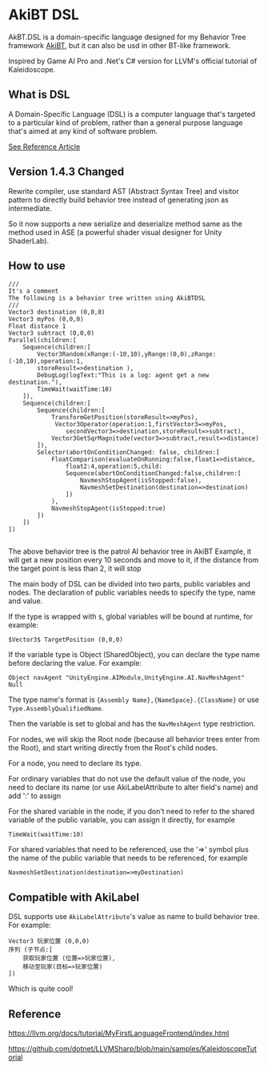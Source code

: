 # AkiBT DSL

AkBT.DSL is a domain-specific language designed for my Behavior Tree framework [AkiBT](https://github.com/AkiKurisu/AkiBT), but it can also be usd in other BT-like framework.

Inspired by Game AI Pro and .Net's C# version for LLVM's official tutorial of Kaleidoscope.

## What is DSL

A Domain-Specific Language (DSL) is a computer language that's targeted to a particular kind of problem, rather than a general purpose language that's aimed at any kind of software problem.

[See Reference Article](https://martinfowler.com/dsl.html)

## Version 1.4.3 Changed

Rewrite compiler, use standard AST (Abstract Syntax Tree) and visitor pattern to directly build behavior tree instead of generating json as intermediate.

So it now supports a new serialize and deserialize method same as the method used in ASE (a powerful shader visual designer for Unity ShaderLab).

## How to use

```
///
It's a comment
The following is a behavior tree written using AkiBTDSL
///
Vector3 destination (0,0,0)
Vector3 myPos (0,0,0)
Float distance 1
Vector3 subtract (0,0,0)
Parallel(children:[
	Sequence(children:[
		Vector3Random(xRange:(-10,10),yRange:(0,0),zRange:(-10,10),operation:1,
		storeResult=>destination ),
		DebugLog(logText:"This is a log: agent get a new destination."),
		TimeWait(waitTime:10)
	]),
	Sequence(children:[
		Sequence(children:[
			TransformGetPosition(storeResult=>myPos),
			 Vector3Operator(operation:1,firstVector3=>myPos,
				secondVector3=>destination,storeResult=>subtract),
			Vector3GetSqrMagnitude(vector3=>subtract,result=>distance)
		]),
		Selector(abortOnConditionChanged: false, children:[
			FloatComparison(evaluateOnRunning:false,float1=>distance,
				float2:4,operation:5,child:
				Sequence(abortOnConditionChanged:false,children:[
					NavmeshStopAgent(isStopped:false),
					NavmeshSetDestination(destination=>destination)
				])
			),
			NavmeshStopAgent(isStopped:true)
		])
	])
])


```

The above behavior tree is the patrol AI behavior tree in AkiBT Example, it will get a new position every 10 seconds and move to it, if the distance from the target point is less than 2, it will stop

The main body of DSL can be divided into two parts, public variables and nodes. The declaration of public variables needs to specify the type, name and value.

If the type is wrapped with `$`, global variables will be bound at runtime, for example:

```
$Vector3$ TargetPosition (0,0,0)
```

If the variable type is Object (SharedObject), you can declare the type name before declaring the value. For example:
```
Object navAgent "UnityEngine.AIModule,UnityEngine.AI.NavMeshAgent" Null
```

The type name's format is `{Assembly Name},{NameSpace}.{ClassName}` or use `Type.AssemblyQualifiedName`.

Then the variable is set to global and has the ``NavMeshAgent`` type restriction.

For nodes, we will skip the Root node (because all behavior trees enter from the Root), and start writing directly from the Root's child nodes.


For a node, you need to declare its type.


For ordinary variables that do not use the default value of the node, you need to declare its name (or use AkiLabelAttribute to alter field's name) and add ':' to assign


For the shared variable in the node, if you don’t need to refer to the shared variable of the public variable, you can assign it directly, for example

```
TimeWait(waitTime:10)
```

For shared variables that need to be referenced, use the '=>' symbol plus the name of the public variable that needs to be referenced, for example
```
NavmeshSetDestination(destination=>myDestination)
```

## Compatible with AkiLabel

DSL supports use `AkiLabelAttribute`'s value as name to build behavior tree. For example:

```
Vector3 玩家位置 (0,0,0)
序列 (子节点:[
    获取玩家位置 (位置=>玩家位置),
    移动至玩家(目标=>玩家位置)
])
```

Which is quite cool!

## Reference

https://llvm.org/docs/tutorial/MyFirstLanguageFrontend/index.html

https://github.com/dotnet/LLVMSharp/blob/main/samples/KaleidoscopeTutorial